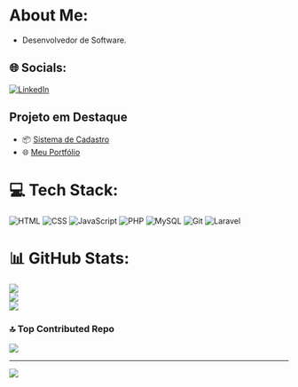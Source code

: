 #  About Me:
- Desenvolvedor de Software.<br>


## 🌐 Socials:
[![LinkedIn](https://img.shields.io/badge/LinkedIn-%230077B5.svg?logo=linkedin&logoColor=white)](https://linkedin.com/in/https://www.linkedin.com/in/bruno-correia-461a76233/) 

## Projeto em Destaque
- 📦 [Sistema de Cadastro](https://github.com/brunocorreia7/Sistema-de-Cadastro-Loja)
- 🌐 [Meu Portfólio](https://github.com/brunocorreia7/meuportifolio)


  
# 💻 Tech Stack:

![HTML](https://img.shields.io/badge/HTML-E34F26?style=for-the-badge&logo=html5&logoColor=ffffff)
![CSS](https://img.shields.io/badge/CSS-1572B6?style=for-the-badge&logo=css3&logoColor=ffffff)
![JavaScript](https://img.shields.io/badge/JavaScript-F7DF1E?style=for-the-badge&logo=javascript&logoColor=black)
![PHP](https://img.shields.io/badge/PHP-777BB4?style=for-the-badge&logo=php&logoColor=ffffff)
![MySQL](https://img.shields.io/badge/MySQL-005C84?style=for-the-badge&logo=mysql&logoColor=white)
![Git](https://img.shields.io/badge/Git-F05032?style=for-the-badge&logo=git&logoColor=white)
![Laravel](https://img.shields.io/badge/Laravel-FF2D20?style=for-the-badge&logo=laravel&logoColor=ffffff)

# 📊 GitHub Stats:
![](https://github-readme-stats.vercel.app/api?username=brunocorreia7&theme=tokyonight&hide_border=false&include_all_commits=false&count_private=false)<br/>
![](https://github-readme-streak-stats.herokuapp.com/?user=brunocorreia7&theme=tokyonight&hide_border=false)<br/>
![](https://github-readme-stats.vercel.app/api/top-langs/?username=brunocorreia7&theme=tokyonight&hide_border=false&include_all_commits=false&count_private=false&layout=compact)

### 🔝 Top Contributed Repo
![](https://github-contributor-stats.vercel.app/api?username=brunocorreia7&limit=5&theme=nord&combine_all_yearly_contributions=true)

---
[![](https://visitcount.itsvg.in/api?id=brunocorreia7&icon=0&color=1)](https://visitcount.itsvg.in)

<!-- Proudly created with GPRM ( https://gprm.itsvg.in ) -->
